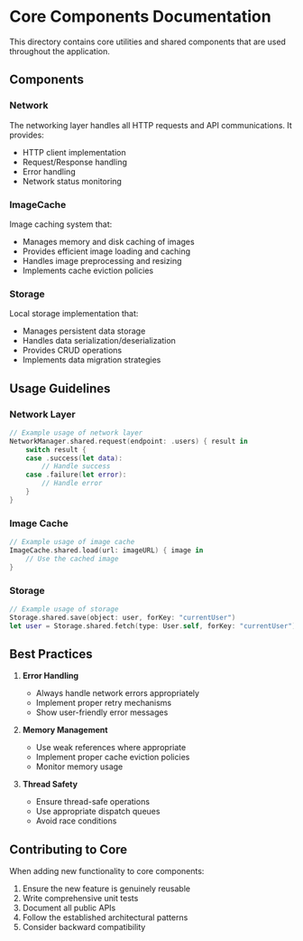 # Core Components Documentation

This directory contains core utilities and shared components that are used throughout the application.

## Components

### Network
The networking layer handles all HTTP requests and API communications. It provides:
- HTTP client implementation
- Request/Response handling
- Error handling
- Network status monitoring

### ImageCache
Image caching system that:
- Manages memory and disk caching of images
- Provides efficient image loading and caching
- Handles image preprocessing and resizing
- Implements cache eviction policies

### Storage
Local storage implementation that:
- Manages persistent data storage
- Handles data serialization/deserialization
- Provides CRUD operations
- Implements data migration strategies

## Usage Guidelines

### Network Layer
```swift
// Example usage of network layer
NetworkManager.shared.request(endpoint: .users) { result in
    switch result {
    case .success(let data):
        // Handle success
    case .failure(let error):
        // Handle error
    }
}
```

### Image Cache
```swift
// Example usage of image cache
ImageCache.shared.load(url: imageURL) { image in
    // Use the cached image
}
```

### Storage
```swift
// Example usage of storage
Storage.shared.save(object: user, forKey: "currentUser")
let user = Storage.shared.fetch(type: User.self, forKey: "currentUser")
```

## Best Practices

1. **Error Handling**
   - Always handle network errors appropriately
   - Implement proper retry mechanisms
   - Show user-friendly error messages

2. **Memory Management**
   - Use weak references where appropriate
   - Implement proper cache eviction policies
   - Monitor memory usage

3. **Thread Safety**
   - Ensure thread-safe operations
   - Use appropriate dispatch queues
   - Avoid race conditions

## Contributing to Core

When adding new functionality to core components:

1. Ensure the new feature is genuinely reusable
2. Write comprehensive unit tests
3. Document all public APIs
4. Follow the established architectural patterns
5. Consider backward compatibility 